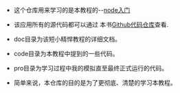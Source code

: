 + 这个仓库用来学习的是本教程的--[node入门](https://www.nodebeginner.org/index-zh-cn.html)   

+ 该应用所有的源代码都可以通过 本书[Github代码仓库](https://github.com/manuelkiessling/nodebeginner.org/tree/master/code/application)查看.

+ doc目录为该短小精悍教程的详细文档。

+ code目录为本教程中提到的一些代码。

+ pro目录为学习过程中我的模拟直至最终正式运行的代码。

+ 简单来说，本仓库的目的是为了更彻底、清楚的学习本教程。